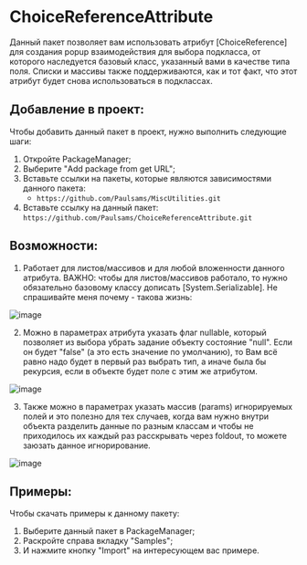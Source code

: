 # ChoiceReferenceAttribute
Данный пакет позволяет вам использовать атрибут [ChoiceReference] для создания popup взаимодействия для выбора подкласса, от которого наследуется базовый класс, указанный вами в качестве типа поля. Списки и массивы также поддерживаются, как и тот факт, что этот атрибут будет снова использоваться в подклассах.

## Добавление в проект:
Чтобы добавить данный пакет в проект, нужно выполнить следующие шаги:
1) Откройте PackageManager;
2) Выберите "Add package from get URL";
3) Вставьте ссылки на пакеты, которые являются зависимостями данного пакета:
    + `https://github.com/Paulsams/MiscUtilities.git`
3) Вставьте ссылку на данный пакет: `https://github.com/Paulsams/ChoiceReferenceAttribute.git`

## Возможности:
1) Работает для листов/массивов и для любой вложенности данного атрибута.
ВАЖНО: чтобы для листов/массивов работало, то нужно обязательно базовому классу дописать [System.Serializable]. Не спрашивайте меня почему - такова жизнь:

![image](https://github.com/Paulsams/ChoiceReferenceAttribute/blob/master/Documentation~/Single%20and%20Lists.gif)

2) Можно в параметрах атрибута указать флаг nullable, который позволяет из выбора убрать задание объекту состояние "null". Если он будет "false" (а это есть значение по умолчанию), то Вам всё равно надо будет в первый раз выбрать тип, а иначе была бы рекурсия, если в объекте будет поле с этим же атрибутом.

![image](https://github.com/Paulsams/ChoiceReferenceAttribute/blob/master/Documentation~/Nullable.gif)

3) Также можно в параметрах указать массив (params) игнорируемых полей и это полезно для тех случаев, когда вам нужно внутри объекта разделить данные по разным классам и чтобы не приходилось их каждый раз расскрывать через foldout, то можете заюзать данное игнорирование.

![image](https://github.com/Paulsams/ChoiceReferenceAttribute/blob/master/Documentation~/IgnoreNames.gif)

## Примеры:
Чтобы скачать примеры к данному пакету:
1) Выберите данный пакет в PackageManager;
2) Раскройте справа вкладку "Samples";
3) И нажмите кнопку "Import" на интересующем вас примере.
